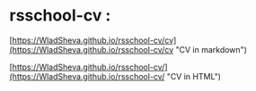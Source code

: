 # **rsschool-cv** :

[https://WladSheva.github.io/rsschool-cv/cv](https://WladSheva.github.io/rsschool-cv/cv "CV in markdown")

[https://WladSheva.github.io/rsschool-cv/](https://WladSheva.github.io/rsschool-cv/ "CV in HTML")

